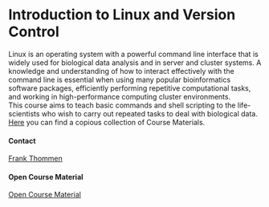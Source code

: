 # Introduction to Linux and Version Control
Linux is an operating system with a powerful command line interface that is widely used for biological data analysis and in server and cluster systems. A knowledge and understanding of how to interact effectively with the command line is essential when using many popular bioinformatics software packages, efficiently performing repetitive computational tasks, and working in high-performance computing cluster environments.<br/>
This course aims to teach basic commands and shell scripting to the life-scientists who wish to carry out repeated tasks to deal with biological data.
[Here](https://git.embl.de/grp-bio-it/linuxcommandline) you can find a copious collection of Course Materials.

#### Contact
[Frank Thommen](http://congo.embl.de/hd-hub/frank-thommen-2/)

#### Open Course Material
[Open Course Material](https://git.embl.de/grp-bio-it/linuxcommandline)

